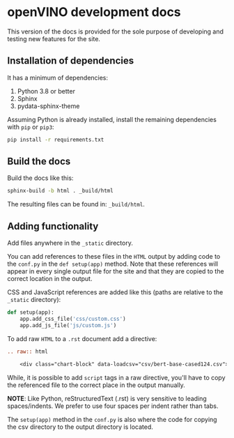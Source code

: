 # openVINO development docs

This version of the docs is provided for the sole purpose of developing and testing new features for the site. 


## Installation of dependencies

It has a minimum of dependencies:

1. Python 3.8 or better
2. Sphinx
3. pydata-sphinx-theme

Assuming Python is already installed, install the remaining dependencies with ``pip`` or ``pip3``:

``` bash
pip install -r requirements.txt
```

## Build the docs

Build the docs like this:

``` bash
sphinx-build -b html . _build/html
```

The resulting files can be found in: ``_build/html``.

## Adding functionality

Add files anywhere in the ``_static`` directory.

You can add references to these files in the ``HTML`` output by adding code to the ``conf.py`` in the ``def setup(app)`` method. Note that these references will appear in every single output file for the site and that they are copied to the correct location in the output.

CSS and JavaScript references are added like this (paths are relative to the ``_static`` directory):

``` python
def setup(app):
    app.add_css_file('css/custom.css')
    app.add_js_file('js/custom.js')
```

To add raw ``HTML`` to a ``.rst`` document add a directive:

``` rest
.. raw:: html

    <div class="chart-block" data-loadcsv="csv/bert-base-cased124.csv"></div>
```

While, it is possible to add ``script`` tags in a raw directive, you'll have to copy the referenced file to the correct place in the output manually.

**NOTE**: Like Python, reStructuredText (.rst) is very sensitive to leading spaces/indents. We prefer to use four spaces per indent rather than tabs.

The ``setup(app)`` method in the ``conf.py`` is also where the code for copying the csv directory to the output directory is located.